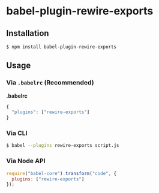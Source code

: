 # babel-plugin-rewire-exports

## Installation

```sh
$ npm install babel-plugin-rewire-exports
```

## Usage

### Via `.babelrc` (Recommended)

**.babelrc**

```javascript
{
  "plugins": ["rewire-exports"]
}
```

### Via CLI

```sh
$ babel --plugins rewire-exports script.js
```

### Via Node API

```javascript
require("babel-core").transform("code", {
  plugins: ["rewire-exports"]
});
```
